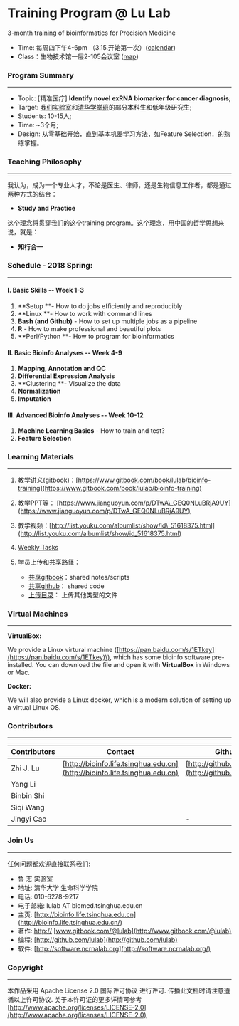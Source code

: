 # Training Program @ Lu Lab

3-month training of bioinformatics for Precision Medicine

* Time:   每周四下午4-6pm （3.15.开始第一次）\([calendar](https://calendar.google.com/calendar/embed?src=rhfq9d5sr46lqjpg3vd1ncbosc%40group.calendar.google.com&ctz=Asia%2FShanghai)\)
* Class：生物技术馆一层2-105会议室 \([map](http://bioinfo.life.tsinghua.edu.cn/map)\)

### Program Summary

---

* Topic: \[精准医疗\] **Identify novel exRNA biomarker for cancer diagnosis**;
* Target: [我们实验室](http://bioinfo.life.tsinghua.edu.cn)和[清华学堂班](http://xuetangban.life.tsinghua.edu.cn/)的部分本科生和低年级研究生;
* Students: 10-15人;
* Time:  ~3个月;
* Design: 从零基础开始，直到基本机器学习方法，如Feature Selection，的熟练掌握。

### Teaching Philosophy

---

我认为，成为一个专业人才，不论是医生、律师，还是生物信息工作者，都是通过两种方式的结合：

* **Study and Practice**

这个理念将贯穿我们的这个training program。这个理念，用中国的哲学思想来说，就是：

* **知行合一**

### Schedule - 2018 Spring:

---

#### I. Basic Skills  -- Week 1-3

1. **Setup **- How to do  jobs efficiently and reproducibly 
2. **Linux **- How to work with command lines
3. **Bash \(and Github\)** - How to set up multiple jobs as a pipeline
4. **R** - How to make professional and beautiful plots
5. **Perl/Python **- How to program for bioinformatics

#### II. Basic Bioinfo Analyses  -- Week 4-9

1. **Mapping, Annotation **and** QC**
2. **Differential Expression Analysis**
3. **Clustering **- Visualize the data
4. **Normalization** 
5. **Imputation**

#### III. Advanced Bioinfo Analyses  -- Week 10-12

1. **Machine Learning Basics** - How to train and test?
2. **Feature Selection**

### 

### Learning Materials

---

1. 教学讲义\(gitbook\)：[https://www.gitbook.com/book/lulab/bioinfo-training](https://www.gitbook.com/book/lulab/bioinfo-training)
2. 教学PPT等： [https://www.jianguoyun.com/p/DTwA\_GEQ0NLuBRjA9UY](https://www.jianguoyun.com/p/DTwA_GEQ0NLuBRjA9UY)
3. 教学视频：[http://list.youku.com/albumlist/show/id\_51618375.html](http://list.youku.com/albumlist/show/id_51618375.html)

4. [Weekly Tasks](https://www.evernote.com/l/ABLx7HO9EENIWo3yr8mpimxyiezYWxVm8HI)

5. 学员上传和共享路径：

   * [共享gitbook](https://www.gitbook.com/book/lulab/bioinfo-training-2018)：shared notes/scripts
   * [共享github](https://github.com/lulab/training)：  shared code
   * [上传目录](https://www.jianguoyun.com/p/DbgG1R0Q0NLuBRjG9UY)：     上传其他类型的文件

### Virtual Machines

---

**VirtualBox:**

We provide a Linux virtural machine \([https://pan.baidu.com/s/1ETkey](https://pan.baidu.com/s/1ETkey)\), which has some bioinfo software pre-installed. You can download the file and open it with **VirtualBox** in Windows or Mac.

**Docker:**

We will also provide a Linux docker, which is a modern solution of setting up a virtual Linux OS.

### Contributors

---

| Contributors | Contact | Github |
| --- | --- | --- |
| Zhi J. Lu | [http://bioinfo.life.tsinghua.edu.cn](http://bioinfo.life.tsinghua.edu.cn) | [http://github.com/lulab](http://github.com/lulab) |
| Yang Li |  |  |
| Binbin Shi |  |  |
| Siqi Wang |  |  |
| Jingyi Cao |  | - |

### Join Us

---

任何问题都欢迎直接联系我们:

* 鲁 志  实验室
* 地址: 清华大学 生命科学学院
* 电话: 010-6278-9217
* 电子邮箱: lulab AT biomed.tsinghua.edu.cn
* 主页: [http://bioinfo.life.tsinghua.edu.cn](http://bioinfo.life.tsinghua.edu.cn/)
* 著作: [http://](http://www.gitbook.com/@lulab)  [www.gitbook.com/@lulab](http://www.gitbook.com/@lulab)
* 编程: [http://github.com/lulab](http://github.com/lulab)
* 软件: [http://software.ncrnalab.org](http://software.ncrnalab.org/)

### Copyright

---

本作品采用 Apache License 2.0 国际许可协议 进行许可. 传播此文档时请注意遵循以上许可协议. 关于本许可证的更多详情可参考 [http://www.apache.org/licenses/LICENSE-2.0](http://www.apache.org/licenses/LICENSE-2.0)

